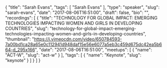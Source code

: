 {
  "title": "Sarah Evans",
  "tags": [
    "Sarah Evans"
  ],
  "type": "speaker",
  "slug": "sarah-evans",
  "date": "2017-08-06T16:51:00",
  "draft": false,
  "bio": "",
  "recordings": [
    {
      "title": "TECHNOLOGY FOR GLOBAL IMPACT: EMERGING TECHNOLOGIES IMPACTING WOMEN AND GIRLS IN DEVELOPING COUNTRIES",
      "slug": "technology-for-global-impact-emerging-technologies-impacting-women-and-girls-in-developing-countries",
      "thumbnail": "https://i.vimeocdn.com/video/650784593-7a00bd1ca28a65e0c112941d948daf15e56e6077a5eb3c459d675dc42ea5b664-d_295x166",
      "date": "2017-08-06T16:51:00",
      "meetups": [
        {
          "name": "ACT-W",
          "slug": "act-w"
        }
      ],
      "tags": [
        {
          "name": "Keynote",
          "slug": "keynote"
        }
      ]
    }
  ]
}